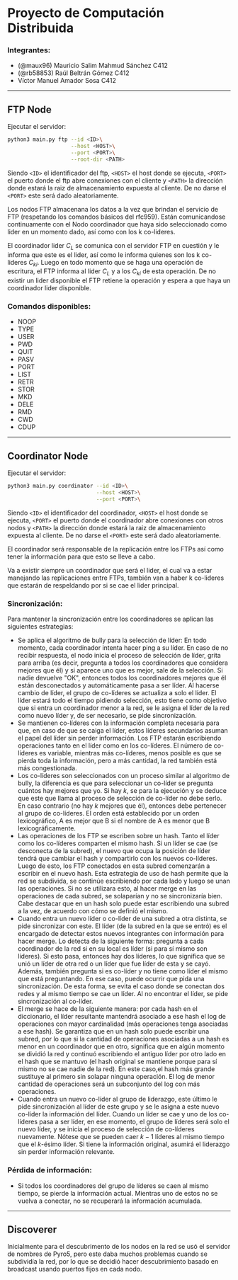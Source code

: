 
# Proyecto de Computación Distribuida

### Integrantes:
- (@maux96) Mauricio Salim Mahmud Sánchez C412
- (@rb58853) Raúl Beltrán Gómez C412
- Víctor Manuel Amador Sosa C412

----
## FTP Node

Ejecutar el servidor:

```bash
python3 main.py ftp --id <ID>\
                    --host <HOST>\
                    --port <PORT>\
                    --root-dir <PATH>
```
Siendo `<ID>` el identificador del ftp, `<HOST>` el host donde se ejecuta, `<PORT>` el puerto donde el ftp abre conexiones con el cliente y `<PATH>` la dirección donde estará la raiz de almacenamiento expuesta al cliente. De no darse el  `<PORT>` este será dado aleatoriamente.

Los nodos FTP almacenana los datos a la vez que brindan el servicio de FTP (respetando los comandos básicos del rfc959). Están comunicandose continuamente con el Nodo coordinador que haya sido seleccionado como lider en un momento dado, así como con los k co-lideres.

El coordinador lider $C_L$ se comunica con el servidor FTP en cuestión y le informa que este es el lider, así como le informa quienes son los k co-lideres $C_{ki}$. Luego en todo momento que se haga una operación de escritura, el FTP informa al lider $C_L$ y a los $C_{ki}$ de esta operación. De no existir un lider disponible el FTP retiene la operación y espera a que haya un coordinador lider disponible.

### Comandos disponibles:

- NOOP
- TYPE
- USER
- PWD 
- QUIT
- PASV
- PORT
- LIST
- RETR
- STOR
- MKD
- DELE
- RMD
- CWD
- CDUP

---
## Coordinator Node
Ejecutar el servidor:
```bash
python3 main.py coordinator --id <ID>\
                            --host <HOST>\
                            --port <PORT>\
```
Siendo `<ID>` el identificador del coordinador, `<HOST>` el host donde se ejecuta, `<PORT>` el puerto donde el coordinador abre conexiones con otros nodos y `<PATH>` la dirección donde estará la raiz de almacenamiento expuesta al cliente. De no darse el  `<PORT>` este será dado aleatoriamente.

El coordinador será responsable de la replicación entre los FTPs así como tener la información para que esto se lleve a cabo.

Va a existir siempre un coordinador que será el lider, el cual va a estar manejando las replicaciones entre FTPs, también van a haber k co-lideres que estarán de respeldando por si se cae el lider principal. 

### Sincronización:

Para mantener la sincronización entre los coordinadores se aplican las siguientes estrategias:

- Se aplica el algoritmo de bully para la selección de líder: En todo momento, cada coordinador intenta hacer ping a su líder. En caso de no recibir respuesta, el nodo inicia el proceso de selección de líder, grita para arriba (es decir, pregunta a todos los coordinadores que considera mejores que él) y si aparece uno que es mejor, sale de la selección. Si nadie devuelve "OK", entonces todos los coordinadores mejores que él están desconectados y automáticamente pasa a ser líder. Al hacerse cambio de líder, el grupo de co-líderes se actualiza a solo el líder. El líder estará todo el tiempo pidiendo selección, esto tiene como objetivo que si entra un coordinador menor a la red, se le asigna el líder de la red como nuevo líder y, de ser necesario, se pide sincronización.
- Se mantienen co-líderes con la información completa necesaria para que, en caso de que se caiga el líder, estos líderes secundarios asuman el papel del líder sin perder información. Los FTP estarán escribiendo operaciones tanto en el líder como en los co-líderes. El número de co-líderes es variable, mientras más co-líderes, menos posible es que se pierda toda la información, pero a más cantidad, la red también está más congestionada.
- Los co-líderes son seleccionados con un proceso similar al algoritmo de bully, la diferencia es que para seleccionar un co-líder se pregunta cuántos hay mejores que yo. Si hay $k$, se para la ejecución y se deduce que este que llama al proceso de selección de co-líder no debe serlo. En caso contrario (no hay $k$ mejores que él), entonces debe pertenecer al grupo de co-líderes. El orden está establecido por un orden lexicográfico, A es mejor que B si el nombre de A es menor que B lexicográficamente.
- Las operaciones de los FTP se escriben sobre un hash. Tanto el líder como los co-líderes comparten el mismo hash. Si un líder se cae (se desconecta de la subred), el nuevo que ocupa la posición de líder tendrá que cambiar el hash y compartirlo con los nuevos co-líderes. Luego de esto, los FTP conectados en esta subred comenzarán a escribir en el nuevo hash. Esta estrategia de uso de hash permite que la red se subdivida, se continúe escribiendo por cada lado y luego se unan las operaciones. Si no se utilizara esto, al hacer merge en las operaciones de cada subred, se solaparían y no se sincronizaría bien. Cabe destacar que en un hash solo puede estar escribiendo una subred a la vez, de acuerdo con cómo se definió el mismo.
- Cuando entra un nuevo líder o co-líder de una subred a otra distinta, se pide sincronizar con este. El líder (de la subred en la que se entró) es el encargado de detectar estos nuevos integrantes con información para hacer merge. Lo detecta de la siguiente forma: pregunta a cada coordinador de la red si en su local es líder (si para sí mismo son líderes). Si esto pasa, entonces hay dos líderes, lo que significa que se unió un líder de otra red o un líder que fue líder de esta y se cayó. Además, también pregunta si es co-líder y no tiene como líder el mismo que está preguntando. En ese caso, puede ocurrir que pida una sincronización. De esta forma, se evita el caso donde se conectan dos redes y al mismo tiempo se cae un líder. Al no encontrar el líder, se pide sincronización al co-líder.
- El merge se hace de la siguiente manera: por cada hash en el diccionario, el líder resultante mantendrá asociado a ese hash el log de operaciones con mayor cardinalidad (más operaciones tenga asociadas a ese hash). Se garantiza que en un hash solo puede escribir una subred, por lo que si la cantidad de operaciones asociadas a un hash es menor en un coordinador que en otro, significa que en algún momento se dividió la red y continuó escribiendo el antiguo líder por otro lado en el hash que se mantuvo (el hash original se mantiene porque para sí mismo no se cae nadie de la red). En este caso,el hash más grande sustituye al primero sin solapar ninguna operación. El log de menor cantidad de operaciones será un subconjunto del log con más operaciones.
- Cuando entra un nuevo co-líder al grupo de liderazgo, este último le pide sincronización al líder de este grupo y se le asigna a este nuevo co-líder la información del líder. Cuando un líder se cae y uno de los co-líderes pasa a ser líder, en ese momento, el grupo de líderes será solo el nuevo líder, y se inicia el proceso de selección de co-líderes nuevamente. Nótese que se pueden caer $k-1$ líderes al mismo tiempo que el $k$-ésimo líder. Si tiene la información original, asumirá el liderazgo sin perder información relevante.

### Pérdida de información:

- Si todos los coordinadores del grupo de líderes se caen al mismo tiempo, se pierde la información actual. Mientras uno de estos no se vuelva a conectar, no se recuperará la información acumulada.

---
## Discoverer

Inicialmente para el descubrimento de los nodos en la red se usó el servidor de nombres de Pyro5, pero este daba muchos problemas cuando se subdividía la red, por lo que se decidió hacer descubrimiento basado en broadcast usando puertos fijos en cada nodo.
